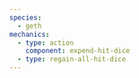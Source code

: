 ```yaml
---
species:
  - geth
mechanics:
  - type: action
    component: expend-hit-dice
  - type: regain-all-hit-dice
---
```

